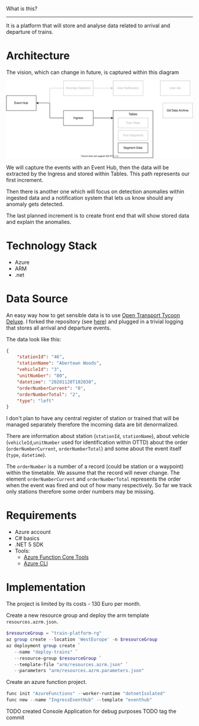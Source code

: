 What is this?

---

It is a platform that will store and analyse data related to arrival and departure of trains. 

# Architecture
The vision, which can change in future, is captured within this diagram

![vision](./imgs/vision.svg)

We will capture the events with an Event Hub, then the data will be extracted by the Ingress and stored within Tables. This path represents our first increment.

Then there is another one which will focus on detection anomalies within ingested data and a notification system that lets us know should any anomaly gets detected. 

The last planned increment is to create front end that will show stored data and explain the anomalies.

# Technology Stack

- Azure
- ARM
- .net

# Data Source 

An easy way how to get sensible data is to use [Open Transport Tycoon Deluxe](openttd.org). I forked the repository (see [here](https://github.com/jaroslavknotek/OpenTTD/tree/feature/train_station_logging)) and plugged in a trivial logging that stores all arrival and departure events. 

The data look like this:
```json
{
    "stationId": "46",
    "stationName": "Abertown Woods",
    "vehicleId": "3",
    "unitNumber": "80",
    "datetime": "20201120T102030",
    "orderNumberCurrent": "0",
    "orderNumberTotal": "2",
    "type": "left"
}
```

I don't plan to have any central register of station or trained that will be managed separately therefore the incoming data are bit denormalized. 

There are information about station (`stationId`, `stationName`), about vehicle (`vehicleId`,`unitNumber` used for identification within OTTD) about the order (`orderNumberCurrent`, `orderNumberTotal`) and some about the event itself (`type`, `datetime`).

The `orderNumber` is a number of a record (could be station or a waypoint) within the timetable. We assume that the record will never change. The element `orderNumberCurrent` and `orderNumberTotal` represents the order when the event was fired and out of how many respectively. So far we track only stations therefore some order numbers may be missing.

# Requirements

- Azure account
- C# basics
- .NET 5 SDK
- Tools:
  - [Azure Function Core Tools](https://docs.microsoft.com/en-us/azure/azure-functions/functions-run-local#v2)
  - [Azure CLI](https://docs.microsoft.com/en-us/cli/azure/install-azure-cli)


# Implementation

The project is limited by its costs - 130 Euro per month.

Create a new resource group and deploy the arm template `resources.azrm.json`.

```ps1
$resourceGroup = "train-platform-rg"
az group create --location 'WestEurope' -n $resourceGroup
az deployment group create `
   --name "deploy-trains" `
   --resource-group $resourceGroup `
   --template-file "arm/resources.azrm.json" `
   --parameters "arm/resources.azrm.parameters.json"
```

Create an azure function project.

```ps1
func init "AzureFunctions" --worker-runtime "dotnetIsolated"
func new --name "IngressEventHub" --template "eventhub"
```

TODO created Console Application for debug purposes
TODO tag the commit